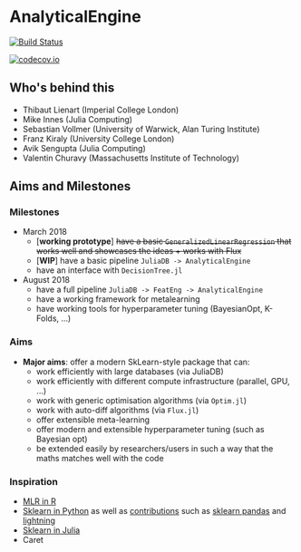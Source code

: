 # AnalyticalEngine

[![Build Status](https://travis-ci.org/tlienart/AnalyticalEngine.jl.svg?branch=master)](https://travis-ci.org/tlienart/AnalyticalEngine.jl)

[![codecov.io](http://codecov.io/github/tlienart/AnalyticalEngine.jl/coverage.svg?branch=master)](http://codecov.io/github/tlienart/AnalyticalEngine.jl?branch=master)

## Who's behind this

* Thibaut Lienart (Imperial College London)
* Mike Innes (Julia Computing)
* Sebastian Vollmer (University of Warwick, Alan Turing Institute)
* Franz Kiraly (University College London)
* Avik Sengupta (Julia Computing)
* Valentin Churavy (Massachusetts Institute of Technology)

## Aims and Milestones

### Milestones

* March 2018
  - [**working prototype**] ~~have a basic `GeneralizedLinearRegression` that works well and showcases the ideas + works with Flux~~
  - [**WIP**] have a basic pipeline `JuliaDB -> AnalyticalEngine`
  - have an interface with `DecisionTree.jl`
* August 2018
  - have a full pipeline `JuliaDB -> FeatEng -> AnalyticalEngine`
  - have a working framework for metalearning
  - have working tools for hyperparameter tuning (BayesianOpt, K-Folds, ...)

### Aims

* **Major aims**: offer a modern SkLearn-style package that can:
  - work efficiently with large databases (via JuliaDB)
  - work efficiently with different compute infrastructure (parallel, GPU, ...)
  - work with generic optimisation algorithms (via `Optim.jl`)
  - work with auto-diff algorithms (via `Flux.jl`)
  - offer extensible meta-learning
  - offer modern and extensible hyperparameter tuning (such as Bayesian opt)
  - be extended easily by researchers/users in such a way that the maths matches well with the code

### Inspiration

* [MLR in R](https://github.com/mlr-org/mlr) 
* [Sklearn in Python](https://github.com/scikit-learn/scikit-learn) as well as [contributions](https://github.com/scikit-learn-contrib) such as [sklearn pandas](https://github.com/scikit-learn-contrib/sklearn-pandas) and [lightning](https://github.com/scikit-learn-contrib/lightning)
* [Sklearn in Julia](https://github.com/cstjean/ScikitLearn.jl)
* Caret
